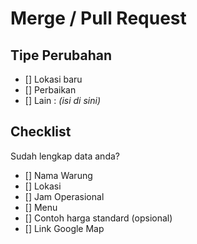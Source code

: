 # Merge / Pull Request

## Tipe Perubahan

- [] Lokasi baru
- [] Perbaikan
- [] Lain : _(isi di sini)_

## Checklist

Sudah lengkap data anda?  

- [] Nama Warung
- [] Lokasi
- [] Jam Operasional
- [] Menu
- [] Contoh harga standard (opsional)
- [] Link Google Map  
